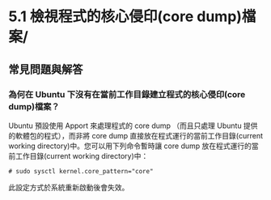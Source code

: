 # 5.1 檢視程式的核心侵印(core dump)檔案/
## 常見問題與解答
### 為何在 Ubuntu 下沒有在當前工作目錄建立程式的核心侵印(core dump)檔案？
Ubuntu 預設使用 Apport 來處理程式的 core dump （而且只處理 Ubuntu 提供的軟體包的程式），而非將 core dump 直接放在程式運行的當前工作目錄(current working directory)中。您可以用下列命令暫時讓 core dump 放在程式運行的當前工作目錄(current working directory)中：
````
# sudo sysctl kernel.core_pattern="core"
````
此設定方式於系統重新啟動後會失效。